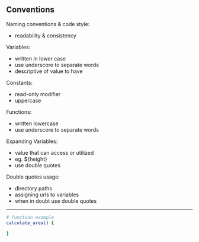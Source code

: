 ## Conventions ##

Naming conventions & code style:
- readability & consistency

Variables:
- written in lower case
- use underscore to separate words
- descriptive of value to have

Constants:
- read-only modifier
- uppercase

Functions:
- written lowercase
- use underscore to separate words

Expanding Variables:
- value that can access or utilized
- eg. ${height}
- use double quotes

Double quotes usage:
- directory paths
- assigning urls to variables
- when in doubt use double quotes

---

```bash
# function example
calculate_area() {

}

```



